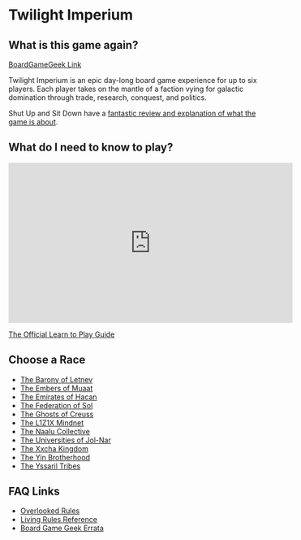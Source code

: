 # Twilight Imperium

## What is this game again?

[BoardGameGeek Link](https://boardgamegeek.com/boardgame/233078/twilight-imperium-fourth-edition)

Twilight Imperium is an epic day-long board game experience for up to six players. Each player takes on the mantle of a faction vying for galactic domination through trade, research, conquest, and politics.

Shut Up and Sit Down have a [fantastic review and explanation of what the game is about](https://www.youtube.com/watch?v=PLybps39ZwM).

## What do I need to know to play?

<iframe width="560" height="315" src="https://www.youtube-nocookie.com/embed/_u2xEap5hBM?start=62" title="YouTube video player" frameborder="0" allow="accelerometer; autoplay; clipboard-write; encrypted-media; gyroscope; picture-in-picture" allowfullscreen></iframe>

[The Official Learn to Play Guide](https://images-cdn.fantasyflightgames.com/filer_public/f3/c6/f3c66512-8e19-4f30-a0d4-d7d75701fd37/ti-k0289_learn_to_playcompressed.pdf)

## Choose a Race

* [The Barony of Letnev](https://twilight-imperium.fandom.com/wiki/The_Barony_of_Letnev)
* [The Embers of Muaat](https://twilight-imperium.fandom.com/wiki/The_Embers_of_Muaat)
* [The Emirates of Hacan](https://twilight-imperium.fandom.com/wiki/The_Emirates_of_Hacan)
* [The Federation of Sol](https://twilight-imperium.fandom.com/wiki/The_Federation_of_Sol)
* [The Ghosts of Creuss](https://twilight-imperium.fandom.com/wiki/The_Ghosts_of_Creuss)
* [The L1Z1X Mindnet](https://twilight-imperium.fandom.com/wiki/The_L1Z1X_Mindnet)
* [The Naalu Collective](https://twilight-imperium.fandom.com/wiki/The_Naalu_Collective)
* [The Universities of Jol-Nar](https://twilight-imperium.fandom.com/wiki/The_Universities_of_Jol-Nar)
* [The Xxcha Kingdom](https://twilight-imperium.fandom.com/wiki/The_Xxcha_Kingdom)
* [The Yin Brotherhood](https://twilight-imperium.fandom.com/wiki/The_Yin_Brotherhood)
* [The Yssaril Tribes](https://twilight-imperium.fandom.com/wiki/The_Yssaril_Tribes)

## FAQ Links
* [Overlooked Rules](https://www.reddit.com/r/twilightimperium/comments/rfd3se/can_we_compile_a_megathread_of_the_most/)
* [Living Rules Reference](https://images-cdn.fantasyflightgames.com/filer_public/f2/68/f2680fb2-1e32-4f2f-90ad-687fd64befde/ti4_living_rules_reference_v1_2.pdf)
* [Board Game Geek Errata](https://boardgamegeek.com/thread/1902562/verified-errata-k-yes-hyper-metabolism-wrong)